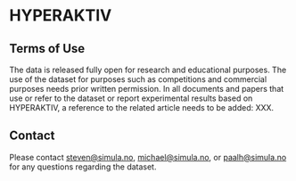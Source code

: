 # HYPERAKTIV

## Terms of Use
The data is released fully open for research and educational purposes. The use of the dataset for purposes such as competitions and commercial purposes needs prior written permission. In all documents and papers that use or refer to the dataset or report experimental results based on HYPERAKTIV, a reference to the related article needs to be added: XXX.

## Contact
Please contact steven@simula.no, michael@simula.no, or paalh@simula.no for any questions regarding the dataset.
